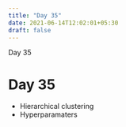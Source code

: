```yaml
---
title: "Day 35"
date: 2021-06-14T12:02:01+05:30
draft: false
---
```


Day 35

# Day 35

* Hierarchical clustering
* Hyperparamaters